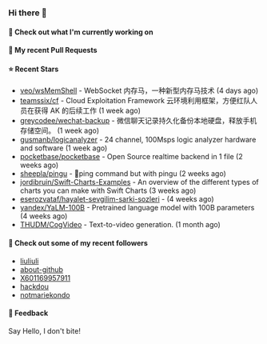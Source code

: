 ### Hi there 👋

#### 👷 Check out what I'm currently working on

#### 🔨 My recent Pull Requests


#### ⭐ Recent Stars

- [veo/wsMemShell](https://github.com/veo/wsMemShell) - WebSocket 内存马，一种新型内存马技术 (4 days ago)
- [teamssix/cf](https://github.com/teamssix/cf) - Cloud Exploitation Framework 云环境利用框架，方便红队人员在获得 AK 的后续工作 (1 week ago)
- [greycodee/wechat-backup](https://github.com/greycodee/wechat-backup) - 微信聊天记录持久化备份本地硬盘，释放手机存储空间。 (1 week ago)
- [gusmanb/logicanalyzer](https://github.com/gusmanb/logicanalyzer) - 24 channel, 100Msps logic analyzer hardware and software (1 week ago)
- [pocketbase/pocketbase](https://github.com/pocketbase/pocketbase) - Open Source realtime backend in 1 file (2 weeks ago)
- [sheepla/pingu](https://github.com/sheepla/pingu) - 🐧ping command but with pingu (2 weeks ago)
- [jordibruin/Swift-Charts-Examples](https://github.com/jordibruin/Swift-Charts-Examples) - An overview of the different types of charts you can make with Swift Charts (3 weeks ago)
- [eserozvataf/hayalet-sevgilim-sarki-sozleri](https://github.com/eserozvataf/hayalet-sevgilim-sarki-sozleri) -  (4 weeks ago)
- [yandex/YaLM-100B](https://github.com/yandex/YaLM-100B) - Pretrained language model with 100B parameters (4 weeks ago)
- [THUDM/CogVideo](https://github.com/THUDM/CogVideo) - Text-to-video generation.  (1 month ago)

#### 👯 Check out some of my recent followers

- [liuliuli](https://github.com/liuliuli)
- [about-github](https://github.com/about-github)
- [X601169957911](https://github.com/X601169957911)
- [hackdou](https://github.com/hackdou)
- [notmariekondo](https://github.com/notmariekondo)

#### 💬 Feedback

Say Hello, I don't bite!